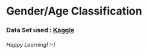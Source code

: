 
# Gender/Age Classification

### Data Set used : [Kaggle](https://www.kaggle.com/abhikjha/utk-face-cropped)

###### Happy Learning! :-)
